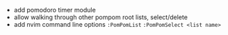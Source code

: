 - add pomodoro timer module
- allow walking through other pompom root lists, select/delete
- add nvim command line options `:PomPomList` `:PomPomSelect <list name>`
